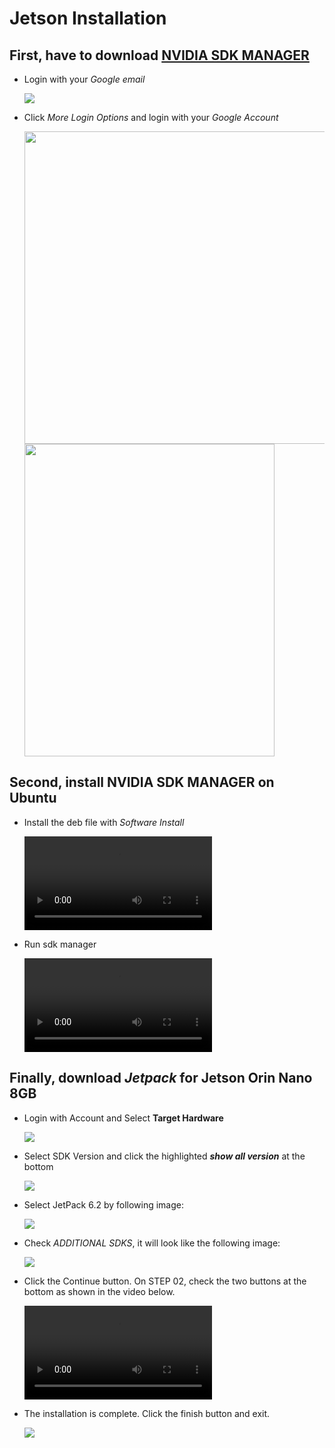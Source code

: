 # Jetson Installation

## First, have to download [NVIDIA SDK MANAGER](https://developer.download.nvidia.com/sdkmanager/redirects/sdkmanager-deb.html)

- Login with your *Google email*

    <img src="./assets/nvidia_login.png"></img>

- Click *More Login Options* and login with your *Google Account*
    
    <img src="./assets/more_login_options.png" height=500></img> <img src="./assets/google_account.png" width=400 height=500></img>

## Second, install **NVIDIA SDK MANAGER** on Ubuntu
- Install the deb file with *Software Install*

    <video src="https://github.com/user-attachments/assets/2ed3c1d7-fa11-472f-9360-093425f26192"></video>
- Run sdk manager

    <video src="https://github.com/user-attachments/assets/996aebdf-4053-40d7-8e19-325079b0f826"></video>
    
## Finally, download *Jetpack* for Jetson Orin Nano 8GB
- Login with Account and Select **Target Hardware**

    <img src="./assets/target_hardware.png"></img>

- Select SDK Version and click the highlighted ***show all version*** at the bottom

    <img src="./assets/sdk_version_setting.png"></img>

- Select JetPack 6.2 by following image:

    <img src="./assets/jetpack_setting.png"></img>

- Check *ADDITIONAL SDKS*, it will look like the following image:

    <img src="./assets/initialize_finish.png"></img>

- Click the Continue button. On STEP 02, check the two buttons at the bottom as shown in the video below.

    <video src="https://github.com/user-attachments/assets/87b1b945-aef1-4f04-b290-2eca374e369f"></video>

- The installation is complete. Click the finish button and exit.

    <img src="./assets/initialize_finish.png"></img>